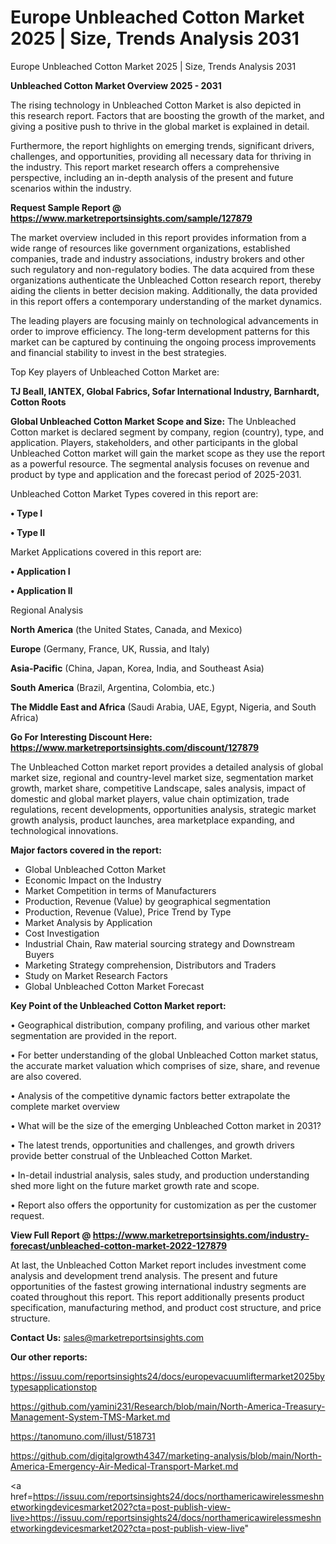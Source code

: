 # Europe Unbleached Cotton Market 2025 | Size, Trends Analysis 2031
Europe Unbleached Cotton Market 2025 | Size, Trends Analysis 2031

<Strong> Unbleached Cotton Market Overview 2025 - 2031</strong>

The rising technology in Unbleached Cotton Market is also depicted in this research report. Factors that are boosting the growth of the market, and giving a positive push to thrive in the global market is explained in detail.

Furthermore, the report highlights on emerging trends, significant drivers, challenges, and opportunities, providing all necessary data for thriving in the industry. This report market research offers a comprehensive perspective, including an in-depth analysis of the present and future scenarios within the industry.

<strong>Request Sample Report @ <a href=https://www.marketreportsinsights.com/sample/127879>https://www.marketreportsinsights.com/sample/127879</a></strong>

The market overview included in this report provides information from a wide range of resources like government organizations, established companies, trade and industry associations, industry brokers and other such regulatory and non-regulatory bodies. The data acquired from these organizations authenticate the Unbleached Cotton research report, thereby aiding the clients in better decision making. Additionally, the data provided in this report offers a contemporary understanding of the market dynamics.

The leading players are focusing mainly on technological advancements in order to improve efficiency. The long-term development patterns for this market can be captured by continuing the ongoing process improvements and financial stability to invest in the best strategies.

Top Key players of Unbleached Cotton Market are:

<strong>TJ Beall, IANTEX, Global Fabrics, Sofar International Industry, Barnhardt, Cotton Roots</strong>

<strong><b>Global Unbleached Cotton Market Scope and Size:</b></strong>
The Unbleached Cotton market is declared segment by company, region (country), type, and application. Players, stakeholders, and other participants in the global Unbleached Cotton market will gain the market scope as they use the report as a powerful resource. The segmental analysis focuses on revenue and product by type and application and the forecast period of 2025-2031.

Unbleached Cotton Market Types covered in this report are:

<strong>• Type I

• Type II</strong>

Market Applications covered in this report are:

<strong>• Application I

• Application II</strong> 

Regional Analysis

<strong>North America</strong> (the United States, Canada, and Mexico)

<strong>Europe</strong> (Germany, France, UK, Russia, and Italy)

<strong>Asia-Pacific</strong> (China, Japan, Korea, India, and Southeast Asia)

<strong>South America</strong> (Brazil, Argentina, Colombia, etc.)

<strong>The Middle East and Africa</strong> (Saudi Arabia, UAE, Egypt, Nigeria, and South Africa)

<strong>Go For Interesting Discount Here: <a href=https://www.marketreportsinsights.com/discount/127879>https://www.marketreportsinsights.com/discount/127879</a></strong>

The Unbleached Cotton market report provides a detailed analysis of global market size, regional and country-level market size, segmentation market growth, market share, competitive Landscape, sales analysis, impact of domestic and global market players, value chain optimization, trade regulations, recent developments, opportunities analysis, strategic market growth analysis, product launches, area marketplace expanding, and technological innovations.

<strong><b>Major factors covered in the report:</b></strong>
<ul>
  <li>Global Unbleached Cotton Market </li>
  <li>Economic Impact on the Industry</li>
  <li>Market Competition in terms of Manufacturers</li>
  <li>Production, Revenue (Value) by geographical segmentation</li>
  <li>Production, Revenue (Value), Price Trend by Type</li>
  <li>Market Analysis by Application</li>
  <li>Cost Investigation</li>
  <li>Industrial Chain, Raw material sourcing strategy and Downstream Buyers</li>
  <li>Marketing Strategy comprehension, Distributors and Traders</li>
  <li>Study on Market Research Factors</li>
  <li>Global Unbleached Cotton Market Forecast</li>
</ul>

<strong><b>Key Point of the Unbleached Cotton Market report:</b></strong>

• Geographical distribution, company profiling, and various other market segmentation are provided in the report.

• For better understanding of the global Unbleached Cotton market status, the accurate market valuation which comprises of size, share, and revenue are also covered.

• Analysis of the competitive dynamic factors better extrapolate the complete market overview

• What will be the size of the emerging Unbleached Cotton market in 2031?

• The latest trends, opportunities and challenges, and growth drivers provide better construal of the Unbleached Cotton Market.

• In-detail industrial analysis, sales study, and production understanding shed more light on the future market growth rate and scope.

• Report also offers the opportunity for customization as per the customer request.

<strong><b>View Full Report @ <a href=https://www.marketreportsinsights.com/industry-forecast/unbleached-cotton-market-2022-127879>https://www.marketreportsinsights.com/industry-forecast/unbleached-cotton-market-2022-127879</a></b></strong>


At last, the Unbleached Cotton Market report includes investment come analysis and development trend analysis. The present and future opportunities of the fastest growing international industry segments are coated throughout this report. This report additionally presents product specification, manufacturing method, and product cost structure, and price structure.

<strong>Contact Us:</strong>
sales@marketreportsinsights.com

<strong>Our other reports:</strong>

<a href=https://issuu.com/reportsinsights24/docs/europevacuumliftermarket2025bytypesapplicationstop>https://issuu.com/reportsinsights24/docs/europevacuumliftermarket2025bytypesapplicationstop</a>

<a href=https://github.com/yamini231/Research/blob/main/North-America-Treasury-Management-System-TMS-Market.md>https://github.com/yamini231/Research/blob/main/North-America-Treasury-Management-System-TMS-Market.md</a>

<a href=https://tanomuno.com/illust/518731>https://tanomuno.com/illust/518731</a>

<a href=https://github.com/digitalgrowth4347/marketing-analysis/blob/main/North-America-Emergency-Air-Medical-Transport-Market.md>https://github.com/digitalgrowth4347/marketing-analysis/blob/main/North-America-Emergency-Air-Medical-Transport-Market.md</a>

<a href=https://issuu.com/reportsinsights24/docs/northamericawirelessmeshnetworkingdevicesmarket202?cta=post-publish-view-live>https://issuu.com/reportsinsights24/docs/northamericawirelessmeshnetworkingdevicesmarket202?cta=post-publish-view-live</a>"
